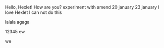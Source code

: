 Hello, Hexlet! How are you?
experiment with amend
20 january
23 january
I love Hexlet
I can not do this

lalala
agaga


12345 ew<br>


we
